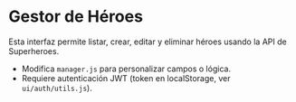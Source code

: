 # Gestor de Héroes

Esta interfaz permite listar, crear, editar y eliminar héroes usando la API de Superheroes.

- Modifica `manager.js` para personalizar campos o lógica.
- Requiere autenticación JWT (token en localStorage, ver `ui/auth/utils.js`).
